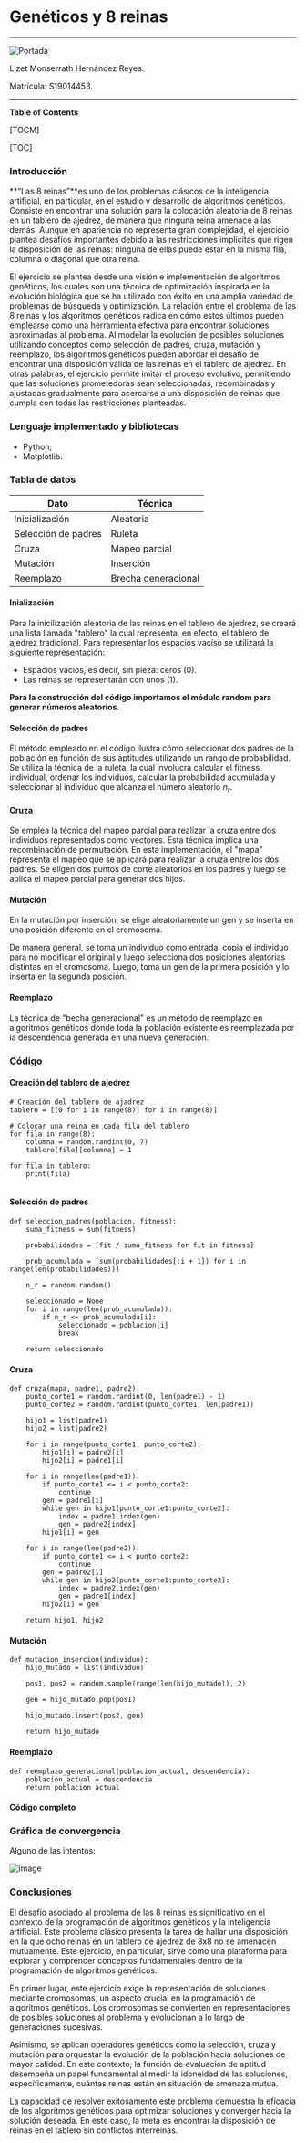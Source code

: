 # Genéticos y 8 reinas 

------------
![Portada](https://github.com/monseher00/Geneticos_y_8_reinas/assets/92997919/b79e1b25-9fe8-4ae1-aef7-14319da2db4b)

Lizet Monserrath Hernández Reyes.

Matrícula: S19014453.

------------
**Table of Contents**

[TOCM]

[TOC]

### Introducción

**“Las 8 reinas”**es uno de los problemas clásicos de la inteligencia artificial, en particular, en el estudio y desarrollo de algoritmos genéticos. Consiste en encontrar una solución para la colocación aleatoria de 8 reinas en un tablero de ajedrez, de manera que ninguna reina amenace a las demás. Aunque en apariencia no representa gran complejidad, el ejercicio plantea desafíos importantes debido a las restricciones implícitas que rigen la disposición de las reinas: ninguna de ellas puede estar en la misma fila, columna o diagonal que otra reina. 

El ejercicio se plantea desde una visión e implementación de algoritmos genéticos, los cuales son una técnica de optimización inspirada en la evolución biológica que se ha utilizado con éxito en una amplia variedad de problemas de búsqueda y optimización. La relación entre el problema de las 8 reinas y los algoritmos genéticos radica en cómo estos últimos pueden emplearse como una herramienta efectiva para encontrar soluciones aproximadas al problema. Al modelar la evolución de posibles soluciones utilizando conceptos como selección de padres, cruza, mutación y reemplazo, los algoritmos genéticos pueden abordar el desafío de encontrar una disposición válida de las reinas en el tablero de ajedrez. En otras palabras, el ejercicio permite imitar el proceso evolutivo, permitiendo que las soluciones prometedoras sean seleccionadas, recombinadas y ajustadas gradualmente para acercarse a una disposición de reinas que cumpla con todas las restricciones planteadas. 

### Lenguaje implementado y bibliotecas

- Python;
 - Matplotlib.
 

### Tabla de datos

| Dato  |  Técnica |
| ------------ | ------------ |
|  Inicialización | Aleatoria  |
| Selección de padres  | Ruleta  |
|  Cruza | Mapeo parcial  |
|  Mutación | Inserción  |
|  Reemplazo | Brecha generacional  |

#### Inialización

Para la inicilización aleatoria de las reinas en el tablero de ajedrez, se creará una lista llamada "tablero" la cual representa, en efecto, el tablero de ajedrez tradicional. Para representar los espacios vacíso se utilizará la siguiente representación:
- Espacios vacíos, es decir, sin pieza: ceros (0). 
- Las reinas se representarán con unos (1). 

**Para la construcción del código importamos el módulo random para generar números aleatorios.**

#### Selección de padres

El método empleado en el código ilustra cómo seleccionar dos padres de la población en función de sus aptitudes utilizando un rango de probabilidad.  Se utiliza la técnica de la ruleta, la cual involucra calcular el fitness individual, ordenar los individuos, calcular la probabilidad acumulada y seleccionar al individuo que alcanza el número aleatorio $n_r$. 

#### Cruza

Se emplea la técnica del mapeo parcial para realizar la cruza entre dos individuos representados como vectores. Esta técnica implica una recombinación de permutación.
En esta implementación, el "mapa" representa el mapeo que se aplicará para realizar la cruza entre los dos padres. Se eligen dos puntos de corte aleatorios en los padres y luego se aplica el mapeo parcial para generar dos hijos.

#### Mutación

En la mutación por inserción, se elige aleatoriamente un gen y se inserta en una posición diferente en el cromosoma. 

De manera general, se toma un individuo como entrada, copia el individuo para no modificar el original y luego selecciona dos posiciones aleatorias distintas en el cromosoma. Luego, toma un gen de la primera posición y lo inserta en la segunda posición.

#### Reemplazo

La técnica de "becha generacional" es un método de reemplazo en algoritmos genéticos donde toda la población existente es reemplazada por la descendencia generada en una nueva generación.

### Código

#### Creación del tablero de ajedrez

```python:
# Creación del tablero de ajadrez
tablero = [[0 for i in range(8)] for i in range(8)]

# Colocar una reina en cada fila del tablero
for fila in range(8):
    columna = random.randint(0, 7)
    tablero[fila][columna] = 1

for fila in tablero:
    print(fila)
	
```

#### Selección de padres
```python:
def seleccion_padres(poblacion, fitness):
    suma_fitness = sum(fitness)
	
    probabilidades = [fit / suma_fitness for fit in fitness]

    prob_acumulada = [sum(probabilidades[:i + 1]) for i in range(len(probabilidades))]

    n_r = random.random()

    seleccionado = None
    for i in range(len(prob_acumulada)):
        if n_r <= prob_acumulada[i]:
            seleccionado = poblacion[i]
            break

    return seleccionado

```

#### Cruza
```python:
def cruza(mapa, padre1, padre2):
    punto_corte1 = random.randint(0, len(padre1) - 1)
    punto_corte2 = random.randint(punto_corte1, len(padre1))

    hijo1 = list(padre1)
    hijo2 = list(padre2)

    for i in range(punto_corte1, punto_corte2):
        hijo1[i] = padre2[i]
        hijo2[i] = padre1[i]

    for i in range(len(padre1)):
        if punto_corte1 <= i < punto_corte2:
            continue
        gen = padre1[i]
        while gen in hijo1[punto_corte1:punto_corte2]:
            index = padre1.index(gen)
            gen = padre2[index]
        hijo1[i] = gen

    for i in range(len(padre2)):
        if punto_corte1 <= i < punto_corte2:
            continue
        gen = padre2[i]
        while gen in hijo2[punto_corte1:punto_corte2]:
            index = padre2.index(gen)
            gen = padre1[index]
        hijo2[i] = gen

    return hijo1, hijo2
```

#### Mutación
```python:
def mutacion_insercion(individuo):
    hijo_mutado = list(individuo)

    pos1, pos2 = random.sample(range(len(hijo_mutado)), 2)

    gen = hijo_mutado.pop(pos1)

    hijo_mutado.insert(pos2, gen)

    return hijo_mutado
```
#### Reemplazo
```python:
def reemplazo_generacional(poblacion_actual, descendencia):
    poblacion_actual = descendencia
    return poblacion_actual
```

#### Código completo



### Gráfica de convergencia

Alguno de las intentos: 

![image](https://github.com/monseher00/Geneticos_y_8_reinas/assets/92997919/ab47bad7-e88d-4bb3-8cf1-fb25253d06e2)


### Conclusiones

El desafío asociado al problema de las 8 reinas es significativo en el contexto de la programación de algoritmos genéticos y la inteligencia artificial. Este problema clásico presenta la tarea de hallar una disposición en la que ocho reinas en un tablero de ajedrez de 8x8 no se amenacen mutuamente. Este ejercicio, en particular, sirve como una plataforma para explorar y comprender conceptos fundamentales dentro de la programación de algoritmos genéticos.

En primer lugar, este ejercicio exige la representación de soluciones mediante cromosomas, un aspecto crucial en la programación de algoritmos genéticos. Los cromosomas se convierten en representaciones de posibles soluciones al problema y evolucionan a lo largo de generaciones sucesivas.

Asimismo, se aplican operadores genéticos como la selección, cruza y mutación para orquestar la evolución de la población hacia soluciones de mayor calidad. En este contexto, la función de evaluación de aptitud desempeña un papel fundamental al medir la idoneidad de las soluciones, específicamente, cuántas reinas están en situación de amenaza mutua.

La capacidad de resolver exitosamente este problema demuestra la eficacia de los algoritmos genéticos para optimizar soluciones y converger hacia la solución deseada. En este caso, la meta es encontrar la disposición de reinas en el tablero sin conflictos interreinas.
